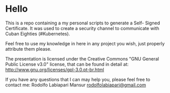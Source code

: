# Hello

This is a repo containing a my personal scripts to generate a Self-
Signed Certificate. It was used to create a security channel to 
communicate with Cuban Eighties (#Kubernetes).

Feel free to use my knowledge in here in any project you wish, just
properly attribute them please.

The presentation is licensed under the Creative Commons
"GNU General Public License v3.0" license, that can be
found in detail at: http://www.gnu.org/licenses/gpl-3.0.pt-br.html

If you have any questions that I can may help you, please feel free 
to contact me:
  Rodolfo Labiapari Mansur
  rodolfolabiapari@gmail.com
